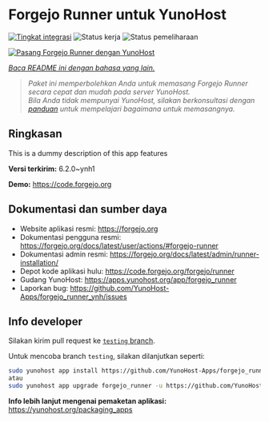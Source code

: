 <!--
N.B.: README ini dibuat secara otomatis oleh <https://github.com/YunoHost/apps/tree/master/tools/readme_generator>
Ini TIDAK boleh diedit dengan tangan.
-->

# Forgejo Runner untuk YunoHost

[![Tingkat integrasi](https://apps.yunohost.org/badge/integration/forgejo_runner)](https://ci-apps.yunohost.org/ci/apps/forgejo_runner/)
![Status kerja](https://apps.yunohost.org/badge/state/forgejo_runner)
![Status pemeliharaan](https://apps.yunohost.org/badge/maintained/forgejo_runner)

[![Pasang Forgejo Runner dengan YunoHost](https://install-app.yunohost.org/install-with-yunohost.svg)](https://install-app.yunohost.org/?app=forgejo_runner)

*[Baca README ini dengan bahasa yang lain.](./ALL_README.md)*

> *Paket ini memperbolehkan Anda untuk memasang Forgejo Runner secara cepat dan mudah pada server YunoHost.*  
> *Bila Anda tidak mempunyai YunoHost, silakan berkonsultasi dengan [panduan](https://yunohost.org/install) untuk mempelajari bagaimana untuk memasangnya.*

## Ringkasan

This is a dummy description of this app features

**Versi terkirim:** 6.2.0~ynh1

**Demo:** <https://code.forgejo.org>
## Dokumentasi dan sumber daya

- Website aplikasi resmi: <https://forgejo.org>
- Dokumentasi pengguna resmi: <https://forgejo.org/docs/latest/user/actions/#forgejo-runner>
- Dokumentasi admin resmi: <https://forgejo.org/docs/latest/admin/runner-installation/>
- Depot kode aplikasi hulu: <https://code.forgejo.org/forgejo/runner>
- Gudang YunoHost: <https://apps.yunohost.org/app/forgejo_runner>
- Laporkan bug: <https://github.com/YunoHost-Apps/forgejo_runner_ynh/issues>

## Info developer

Silakan kirim pull request ke [`testing` branch](https://github.com/YunoHost-Apps/forgejo_runner_ynh/tree/testing).

Untuk mencoba branch `testing`, silakan dilanjutkan seperti:

```bash
sudo yunohost app install https://github.com/YunoHost-Apps/forgejo_runner_ynh/tree/testing --debug
atau
sudo yunohost app upgrade forgejo_runner -u https://github.com/YunoHost-Apps/forgejo_runner_ynh/tree/testing --debug
```

**Info lebih lanjut mengenai pemaketan aplikasi:** <https://yunohost.org/packaging_apps>
